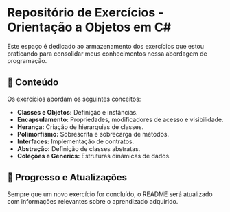 # Repositório de Exercícios - Orientação a Objetos em C#

Este espaço é dedicado ao armazenamento dos exercícios que estou praticando para consolidar meus conhecimentos nessa abordagem de programação.

## 📝 Conteúdo

Os exercícios abordam os seguintes conceitos:

- **Classes e Objetos:** Definição e instâncias.
- **Encapsulamento:** Propriedades, modificadores de acesso e visibilidade.
- **Herança:** Criação de hierarquias de classes.
- **Polimorfismo:** Sobrescrita e sobrecarga de métodos.
- **Interfaces:** Implementação de contratos.
- **Abstração:** Definição de classes abstratas.
- **Coleções e Generics:** Estruturas dinâmicas de dados.

## 📅 Progresso e Atualizações
Sempre que um novo exercício for concluído, o README será atualizado com informações relevantes sobre o aprendizado adquirido.

